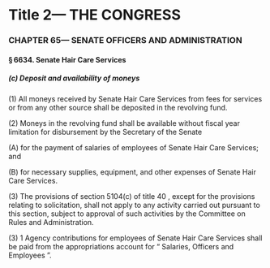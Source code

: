 
# Title 2— THE CONGRESS
### CHAPTER 65— SENATE OFFICERS AND ADMINISTRATION
#### § 6634. Senate Hair Care Services
##### (c) Deposit and availability of moneys

(1) All moneys received by Senate Hair Care Services from fees for services or from any other source shall be deposited in the revolving fund.

(2) Moneys in the revolving fund shall be available without fiscal year limitation for disbursement by the Secretary of the Senate

(A) for the payment of salaries of employees of Senate Hair Care Services; and

(B) for necessary supplies, equipment, and other expenses of Senate Hair Care Services.

(3) The provisions of section 5104(c) of title 40 , except for the provisions relating to solicitation, shall not apply to any activity carried out pursuant to this section, subject to approval of such activities by the Committee on Rules and Administration.

(3) 1 Agency contributions for employees of Senate Hair Care Services shall be paid from the appropriations account for “ Salaries, Officers and Employees ”.
